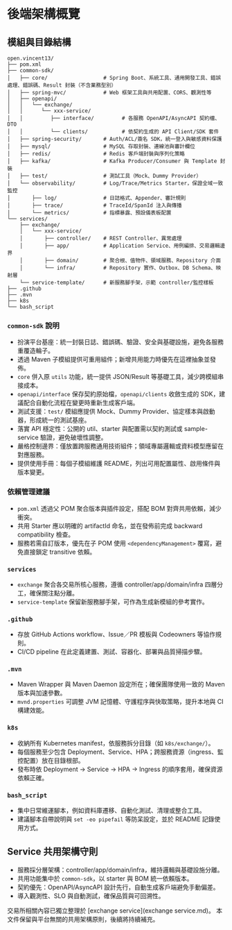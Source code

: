# 後端架構概覽

## 模組與目錄結構
```
open.vincent13/
├── pom.xml
├── common-sdk/
│   ├── core/                  # Spring Boot、系統工具、通用開發工具、錯誤處理、錯誤碼、Result 封裝（不含業務型別）
│   ├── spring-mvc/            # Web 框架工具與共用配置、CORS、觀測性等
│   ├── openapi/
│   │   └── exchange/
│   │      └── xxx-service/
│   │         ├── interface/         # 各服務 OpenAPI/AsyncAPI 契約檔、DTO
│   │         └── clients/           # 依契約生成的 API Client/SDK 套件
│   ├── spring-security/       # Auth/ACL/簽名 SDK，統一登入與敏感資料保護
│   ├── mysql/                 # MySQL 存取封裝、連線池與審計欄位
│   ├── redis/                 # Redis 客戶端封裝與序列化策略
│   ├── kafka/                 # Kafka Producer/Consumer 與 Template 封裝
│   ├── test/                  # 測試工具（Mock、Dummy Provider）
│   └── observability/         # Log/Trace/Metrics Starter，保證全域一致監控
│       ├── log/               # 日誌格式、Appender、審計規則
│       ├── trace/             # TraceId/SpanId 注入與傳播
│       └── metrics/           # 指標暴露、預設儀表板配置
└── services/
    ├── exchange/
    │   └── xxx-service/
    │       ├── controller/    # REST Controller、異常處理
    │       ├── app/           # Application Service、用例編排、交易邏輯邊界
    │       ├── domain/        # 聚合根、值物件、領域服務、Repository 介面
    │       └── infra/         # Repository 實作、Outbox、DB Schema、映射層
    └── service-template/      # 新服務腳手架，示範 controller/監控樣板
├── .github
├── .mvn
├── k8s
└── bash_script
```

### `common-sdk` 說明
- 扮演平台基座：統一封裝日誌、錯誤碼、驗證、安全與基礎設施，避免各服務重覆造輪子。
- 透過 Maven 子模組提供可重用組件；新增共用能力時優先在這裡抽象並發佈。
- `core` 併入原 `utils` 功能，統一提供 JSON/Result 等基礎工具，減少跨模組串接成本。
- `openapi/interface` 保存契約原始檔，`openapi/clients` 收斂生成的 SDK，建議配合自動化流程在變更時重新生成客戶端。
- 測試支援：`test/` 模組應提供 Mock、Dummy Provider、協定樣本與啟動器，形成統一的測試基座。
- 落實 API 穩定性：公開的 util、starter 與配置需以契約測試或 sample-service 驗證，避免破壞性調整。
- 嚴格控制邊界：僅放置跨服務通用技術組件；領域專屬邏輯或資料模型應留在對應服務。
- 提供使用手冊：每個子模組維護 README，列出可用配置屬性、啟用條件與版本變更。

### 依賴管理建議
- `pom.xml` 透過父 POM 聚合版本與插件設定，搭配 BOM 對齊共用依賴，減少衝突。
- 共用 Starter 應以明確的 artifactId 命名，並在發佈前完成 backward compatibility 檢查。
- 服務若需自訂版本，優先在子 POM 使用 `<dependencyManagement>` 覆寫，避免直接鎖定 transitive 依賴。

### `services`
- `exchange` 聚合各交易所核心服務，遵循 controller/app/domain/infra 四層分工，確保關注點分離。
- `service-template` 保留新服務腳手架，可作為生成新模組的參考實作。

### `.github`
- 存放 GitHub Actions workflow、Issue／PR 模板與 Codeowners 等協作規則。
- CI/CD pipeline 在此定義建置、測試、容器化、部署與品質掃描步驟。

### `.mvn`
- Maven Wrapper 與 Maven Daemon 設定所在；確保團隊使用一致的 Maven 版本與加速參數。
- `mvnd.properties` 可調整 JVM 記憶體、守護程序與快取策略，提升本地與 CI 構建效能。

### `k8s`
- 收納所有 Kubernetes manifest，依服務拆分目錄（如 `k8s/exchange/`）。
- 每個服務至少包含 Deployment、Service、HPA；跨服務資源（ingress、監控配置）放在目錄根部。
- 發布時依 Deployment → Service → HPA → Ingress 的順序套用，確保資源依賴正確。

### `bash_script`
- 集中日常維運腳本，例如資料庫遷移、自動化測試、清理或整合工具。
- 建議腳本自帶說明與 `set -eo pipefail` 等防呆設定，並於 README 記錄使用方式。

## Service 共用架構守則
- 服務採分層架構：controller/app/domain/infra，維持邏輯與基礎設施分離。
- 共用功能集中於 `common-sdk`，以 starter 與 BOM 統一依賴版本。
- 契約優先：OpenAPI/AsyncAPI 設計先行，自動生成客戶端避免手動偏差。
- 導入觀測性、SLO 與自動測試，確保品質與可回溯性。

交易所相關內容已獨立整理於 [exchange service](exchange service.md)。
本文件保留與平台無關的共用架構原則，後續將持續補充。
